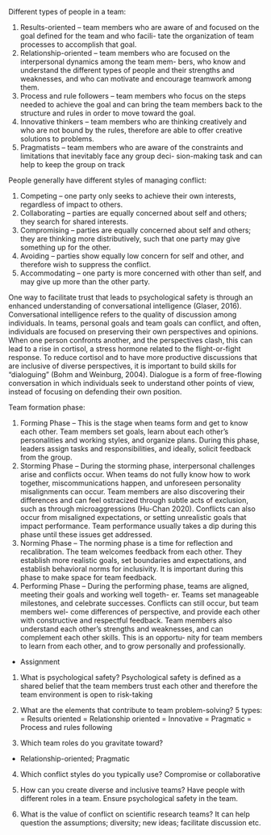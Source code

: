 Different types of people in a team:
1. Results-oriented – team members who are aware of and focused on the goal defined for the team and who facili- tate the organization of team processes to accomplish that goal.
2. Relationship-oriented – team members who are focused on the interpersonal dynamics among the team mem- bers, who know and understand the different types of people and their strengths and weaknesses, and who can motivate and encourage teamwork among them.
3. Process and rule followers – team members who focus on the steps needed to achieve the goal and can bring the team members back to the structure and rules in order to move toward the goal.
4. Innovative thinkers – team members who are thinking creatively and who are not bound by the rules, therefore are able to offer creative solutions to problems.
5. Pragmatists – team members who are aware of the constraints and limitations that inevitably face any group deci- sion-making task and can help to keep the group on track


People generally have different styles of managing conflict:
1. Competing – one party only seeks to achieve their own interests, regardless of impact to others.
2. Collaborating – parties are equally concerned about self and others; they search for shared interests.
3. Compromising – parties are equally concerned about self and others; they are thinking more distributively, such
that one party may give something up for the other.
4. Avoiding – parties show equally low concern for self and other, and therefore wish to suppress the conflict.
5. Accommodating – one party is more concerned with other than self, and may give up more than the other party.


One way to facilitate trust that leads to psychological safety is through an enhanced understanding of conversational intelligence (Glaser, 2016). Conversational intelligence refers to the quality of discussion among individuals. In teams, personal goals and team goals can conflict, and often, individuals are focused on preserving their own perspectives and opinions. When one person confronts another, and the perspectives clash, this can lead to a rise in cortisol, a stress hormone related to the flight-or-fight response. To reduce cortisol and to have more productive discussions that are inclusive of diverse perspectives, it is important to build skills for “dialoguing” (Bohm and Weinburg, 2004). Dialogue is a form of free-flowing conversation in which individuals seek to understand other points of view, instead of focusing on defending their own position.


Team formation phase:
1. Forming Phase – This is the stage when teams form and get to know each other. Team members set goals, learn about each other’s personalities and working styles, and organize plans. During this phase, leaders assign tasks and responsibilities, and ideally, solicit feedback from the group.
2. Storming Phase – During the storming phase, interpersonal challenges arise and conflicts occur. When teams do not fully know how to work together, miscommunications happen, and unforeseen personality misalignments can occur. Team members are also discovering their differences and can feel ostracized through subtle acts of exclusion, such as through microaggressions (Hu-Chan 2020). Conflicts can also occur from misaligned expectations, or setting unrealistic goals that impact performance. Team performance usually takes a dip during this phase until these issues get addressed.
3. Norming Phase – The norming phase is a time for reflection and recalibration. The team welcomes feedback from each other. They establish more realistic goals, set boundaries and expectations, and establish behavioral norms for inclusivity. It is important during this phase to make space for team feedback.
4. Performing Phase – During the performing phase, teams are aligned, meeting their goals and working well togeth- er. Teams set manageable milestones, and celebrate successes. Conflicts can still occur, but team members wel- come differences of perspective, and provide each other with constructive and respectful feedback. Team members also understand each other’s strengths and weaknesses, and can complement each other skills. This is an opportu- nity for team members to learn from each other, and to grow personally and professionally.


- Assignment
1. What is psychological safety?
Psychological safety is defined as a shared belief that the team members trust each other and therefore the team environment is open to risk-taking

2. What are the elements that contribute to team problem-solving?
5 types:
= Results oriented
= Relationship oriented
= Innovative
= Pragmatic 
= Process and rules following

3. Which team roles do you gravitate toward?
- Relationship-oriented; Pragmatic

4. Which conflict styles do you typically use?
Compromise or collaborative

5. How can you create diverse and inclusive teams?
Have people with different roles in a team. Ensure psychological safety in the team. 

6. What is the value of conflict on scientific research teams?
It can help question the assumptions; diversity; new ideas; facilitate discussion etc. 
